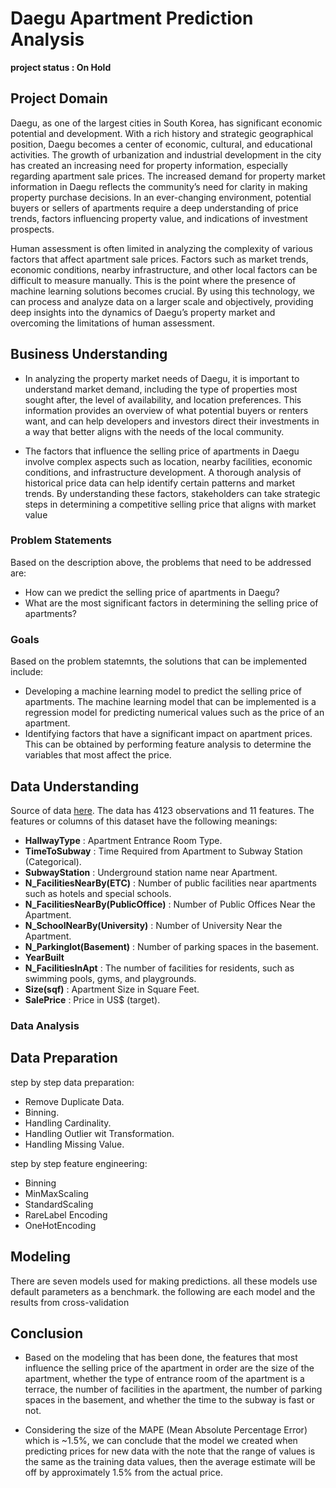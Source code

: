 # Daegu Apartment Prediction Analysis

**project status : On Hold**

## Project Domain

Daegu, as one of the largest cities in South Korea, has significant economic potential and development. With a rich history and strategic geographical position, Daegu becomes a center of economic, cultural, and educational activities. The growth of urbanization and industrial development in the city has created an increasing need for property information, especially regarding apartment sale prices. The increased demand for property market information in Daegu reflects the community’s need for clarity in making property purchase decisions. In an ever-changing environment, potential buyers or sellers of apartments require a deep understanding of price trends, factors influencing property value, and indications of investment prospects.

Human assessment is often limited in analyzing the complexity of various factors that affect apartment sale prices. Factors such as market trends, economic conditions, nearby infrastructure, and other local factors can be difficult to measure manually. This is the point where the presence of machine learning solutions becomes crucial. By using this technology, we can process and analyze data on a larger scale and objectively, providing deep insights into the dynamics of Daegu’s property market and overcoming the limitations of human assessment.

## Business Understanding
- In analyzing the property market needs of Daegu, it is important to understand market demand, including the type of properties most sought after, the level of availability, and location preferences. This information provides an overview of what potential buyers or renters want, and can help developers and investors direct their investments in a way that better aligns with the needs of the local community.

- The factors that influence the selling price of apartments in Daegu involve complex aspects such as location, nearby facilities, economic conditions, and infrastructure development. A thorough analysis of historical price data can help identify certain patterns and market trends. By understanding these factors, stakeholders can take strategic steps in determining a competitive selling price that aligns with market value

### Problem Statements

Based on the description above, the problems that need to be addressed are:
- How can we predict the selling price of apartments in Daegu?
- What are the most significant factors in determining the selling price of apartments?

### Goals

Based on the problem statemnts, the solutions that can be implemented include:
- Developing a machine learning model to predict the selling price of apartments. The machine learning model that can be implemented is a regression model for predicting numerical values such as the price of an apartment.
- Identifying factors that have a significant impact on apartment prices. This can be obtained by performing feature analysis to determine the variables that most affect the price.

## Data Understanding

Source of data [here](). The data has 4123 observations and 11 features. The features or columns of this dataset have the following meanings:

- **HallwayType** : Apartment Entrance Room Type.
- **TimeToSubway** : Time Required from Apartment to Subway Station (Categorical).
- **SubwayStation** : Underground station name near Apartment.
- **N_FacilitiesNearBy(ETC)** : Number of public facilities near apartments such as hotels and special schools.
- **N_FacilitiesNearBy(PublicOffice)** : Number of Public Offices Near the Apartment.
- **N_SchoolNearBy(University)** : Number of University Near the Apartment.
- **N_Parkinglot(Basement)** : Number of parking spaces in the basement.
- **YearBuilt** 
- **N_FacilitiesInApt** : The number of facilities for residents, such as swimming pools, gyms, and playgrounds.
- **Size(sqf)** : Apartment Size in Square Feet.
- **SalePrice** : Price in US$ (target).

### Data Analysis



## Data Preparation 

step by step data preparation:
- Remove Duplicate Data.
- Binning.
- Handling Cardinality.
- Handling Outlier wit Transformation.
- Handling Missing Value.

step by step feature engineering:
- Binning
- MinMaxScaling
- StandardScaling
- RareLabel Encoding
- OneHotEncoding

## Modeling

There are seven models used for making predictions. all these models use default parameters as a benchmark. the following are each model and the results from cross-validation

## Conclusion

- Based on the modeling that has been done, the features that most influence the selling price of the apartment in order are the size of the apartment, whether the type of entrance room of the apartment is a terrace, the number of facilities in the apartment, the number of parking spaces in the basement, and whether the time to the subway is fast or not.

- Considering the size of the MAPE (Mean Absolute Percentage Error) which is ~1.5%, we can conclude that the model we created when predicting prices for new data with the note that the range of values is the same as the training data values, then the average estimate will be off by approximately 1.5% from the actual price.